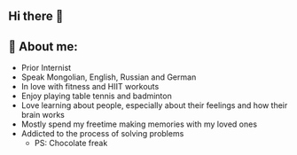 ## Hi there 👋

## 🔭 About me:
- Prior Internist 
- Speak Mongolian, English, Russian and German
- In love with fitness and HIIT workouts
- Enjoy playing table tennis and badminton
- Love learning about people, especially about their feelings and how their brain works
- Mostly spend my freetime making memories with my loved ones
- Addicted to the process of solving problems
  - PS: Chocolate freak


